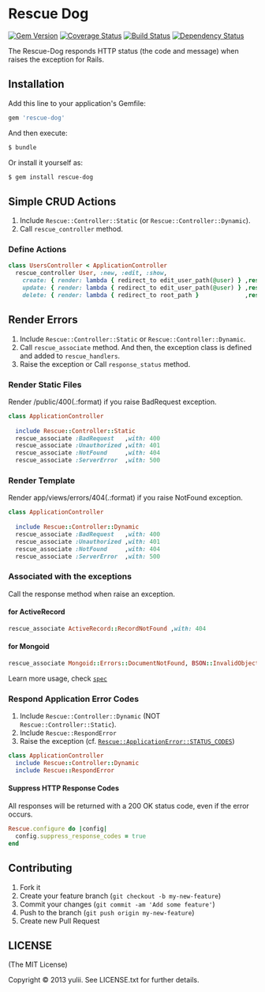# Rescue Dog
[![Gem Version](https://badge.fury.io/rb/rescue-dog.png)](http://badge.fury.io/rb/rescue-dog)
[![Coverage Status](https://coveralls.io/repos/yulii/rescue-dog/badge.png?branch=master)](https://coveralls.io/r/yulii/rescue-dog)
[![Build Status](https://travis-ci.org/yulii/rescue-dog.png)](https://travis-ci.org/yulii/rescue-dog)
[![Dependency Status](https://gemnasium.com/yulii/rescue-dog.png)](https://gemnasium.com/yulii/rescue-dog)

The Rescue-Dog responds HTTP status (the code and message) when raises the exception for Rails.

## Installation

Add this line to your application's Gemfile:

```ruby
gem 'rescue-dog'
```

And then execute:

```bash
$ bundle
```

Or install it yourself as:

```bash
$ gem install rescue-dog
```

## Simple CRUD Actions

1. Include `Rescue::Controller::Static` (or `Rescue::Controller::Dynamic`).
2. Call `rescue_controller` method.

### Define Actions

```ruby
class UsersController < ApplicationController
  rescue_controller User, :new, :edit, :show,
    create: { render: lambda { redirect_to edit_user_path(@user) } ,rescue: lambda { render :new  } },
    update: { render: lambda { redirect_to edit_user_path(@user) } ,rescue: lambda { render :edit } },
    delete: { render: lambda { redirect_to root_path }             ,rescue: lambda { render :edit } }
```
 
## Render Errors

1. Include `Rescue::Controller::Static` or `Rescue::Controller::Dynamic`.
2. Call `rescue_associate` method. And then, the exception class is defined and added to `rescue_handlers`.
3. Raise the exception or Call `response_status` method.

### Render Static Files
Render /public/400(.:format) if you raise BadRequest exception.

```ruby
class ApplicationController
   
  include Rescue::Controller::Static
  rescue_associate :BadRequest   ,with: 400
  rescue_associate :Unauthorized ,with: 401
  rescue_associate :NotFound     ,with: 404
  rescue_associate :ServerError  ,with: 500
```

### Render Template
Render app/views/errors/404(.:format) if you raise NotFound exception.

```ruby
class ApplicationController
   
  include Rescue::Controller::Dynamic
  rescue_associate :BadRequest   ,with: 400
  rescue_associate :Unauthorized ,with: 401
  rescue_associate :NotFound     ,with: 404
  rescue_associate :ServerError  ,with: 500
```

### Associated with the exceptions 
Call the response method when raise an exception.

#### for ActiveRecord

```ruby
rescue_associate ActiveRecord::RecordNotFound ,with: 404
```

#### for Mongoid

```ruby
rescue_associate Mongoid::Errors::DocumentNotFound, BSON::InvalidObjectId, with: 404
```

Learn more usage, check [`spec`](https://github.com/yulii/rescue-dog/blob/master/spec/rails_spec_app.rb)

### Respond Application Error Codes
1. Include `Rescue::Controller::Dynamic` (NOT `Rescue::Controller::Static`).
2. Include `Rescue::RespondError`
3. Raise the exception (cf. [`Rescue::ApplicationError::STATUS_CODES`](https://github.com/yulii/rescue-dog/blob/master/lib/rescue/exceptions/application_error.rb))

```ruby
class ApplicationController
  include Rescue::Controller::Dynamic
  include Rescue::RespondError
```

#### Suppress HTTP Response Codes
All responses will be returned with a 200 OK status code, even if the error occurs.
```ruby
Rescue.configure do |config|
  config.suppress_response_codes = true
end
```

## Contributing

1. Fork it
2. Create your feature branch (`git checkout -b my-new-feature`)
3. Commit your changes (`git commit -am 'Add some feature'`)
4. Push to the branch (`git push origin my-new-feature`)
5. Create new Pull Request


## LICENSE
(The MIT License)

Copyright © 2013 yulii. See LICENSE.txt for further details.

